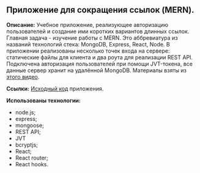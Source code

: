 ## Приложение для сокращения ссылок (MERN).

**Описание:** Учебное приложение, реализующее авторизацию пользователей и создание ими коротких вариантов длинных ссылок. Главная задача - изучение работы с MERN. Это аббревиатура из названий технологий стека: MongoDB, Express, React, Node. В приложении реализованы несколько точек входа на сервере: статические файлы для клиента и два роута для реализации REST API. Подключена авторизация пользователей при помощи JVT-токена, все данные сервер хранит на удалённой MongoDB. Материалы взяты из [этого видео](https://www.youtube.com/watch?v=ivDjWYcKDZI).

**Ссылки:**
[Исходный код](https://github.com/d00dde/mern) приложения.

**Использованы технологии:**

- node.js;
- express;
- mongoose;
- REST API;
- JVT
- bcryptjs;
- React;
- React router;
- React hooks.
